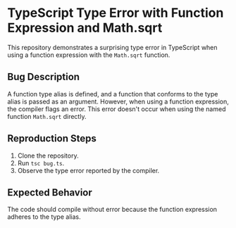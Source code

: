# TypeScript Type Error with Function Expression and Math.sqrt

This repository demonstrates a surprising type error in TypeScript when using a function expression with the `Math.sqrt` function.

## Bug Description

A function type alias is defined, and a function that conforms to the type alias is passed as an argument.  However, when using a function expression, the compiler flags an error.  This error doesn't occur when using the named function `Math.sqrt` directly.

## Reproduction Steps

1. Clone the repository.
2. Run `tsc bug.ts`.
3. Observe the type error reported by the compiler.

## Expected Behavior

The code should compile without error because the function expression adheres to the type alias.